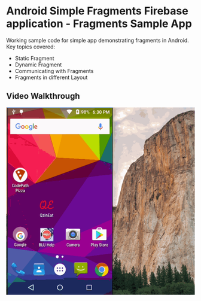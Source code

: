 # Android Simple Fragments Firebase application - Fragments Sample App

Working sample code for simple app demonstrating fragments in Android. Key topics covered:

* Static Fragment
* Dynamic Fragment
* Communicating with Fragments
* Fragments in different Layout

## Video Walkthrough

<img src='./pizza.gif' title='Video Walkthrough' width='' alt='Video Walkthrough' />
